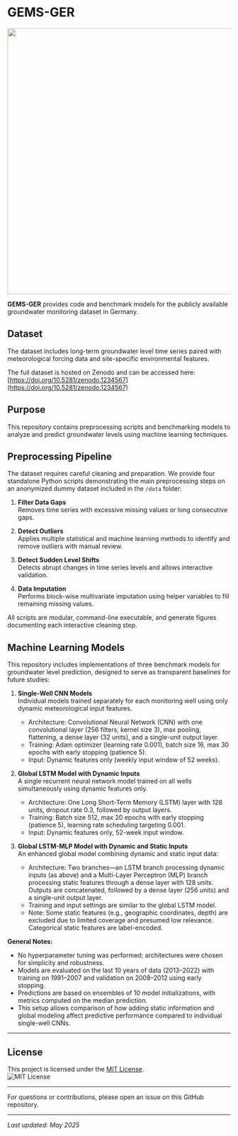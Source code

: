# GEMS-GER

<img src="GEMS.png" width="600"/>

**GEMS-GER** provides code and benchmark models for the publicly available groundwater monitoring dataset in Germany.

## Dataset

The dataset includes long-term groundwater level time series paired with meteorological forcing data and site-specific environmental features.

The full dataset is hosted on Zenodo and can be accessed here:  
[https://doi.org/10.5281/zenodo.1234567](https://doi.org/10.5281/zenodo.1234567)

## Purpose

This repository contains preprocessing scripts and benchmarking models to analyze and predict groundwater levels using machine learning techniques.

## Preprocessing Pipeline

The dataset requires careful cleaning and preparation. We provide four standalone Python scripts demonstrating the main preprocessing steps on an anonymized dummy dataset included in the `/data` folder:

1. **Filter Data Gaps**  
   Removes time series with excessive missing values or long consecutive gaps.

2. **Detect Outliers**  
   Applies multiple statistical and machine learning methods to identify and remove outliers with manual review.

3. **Detect Sudden Level Shifts**  
   Detects abrupt changes in time series levels and allows interactive validation.

4. **Data Imputation**  
   Performs block-wise multivariate imputation using helper variables to fill remaining missing values.

All scripts are modular, command-line executable, and generate figures documenting each interactive cleaning step.

## Machine Learning Models

This repository includes implementations of three benchmark models for groundwater level prediction, designed to serve as transparent baselines for future studies:

1. **Single-Well CNN Models**  
   Individual models trained separately for each monitoring well using only dynamic meteorological input features.  
   - Architecture: Convolutional Neural Network (CNN) with one convolutional layer (256 filters, kernel size 3), max pooling, flattening, a dense layer (32 units), and a single-unit output layer.  
   - Training: Adam optimizer (learning rate 0.001), batch size 16, max 30 epochs with early stopping (patience 5).  
   - Input: Dynamic features only (weekly input window of 52 weeks).

2. **Global LSTM Model with Dynamic Inputs**  
   A single recurrent neural network model trained on all wells simultaneously using dynamic features only.  
   - Architecture: One Long Short-Term Memory (LSTM) layer with 128 units, dropout rate 0.3, followed by output layers.  
   - Training: Batch size 512, max 20 epochs with early stopping (patience 5), learning rate scheduling targeting 0.001.  
   - Input: Dynamic features only, 52-week input window.

3. **Global LSTM-MLP Model with Dynamic and Static Inputs**  
   An enhanced global model combining dynamic and static input data:  
   - Architecture: Two branches—an LSTM branch processing dynamic inputs (as above) and a Multi-Layer Perceptron (MLP) branch processing static features through a dense layer with 128 units. Outputs are concatenated, followed by a dense layer (256 units) and a single-unit output layer.  
   - Training and input settings are similar to the global LSTM model.  
   - Note: Some static features (e.g., geographic coordinates, depth) are excluded due to limited coverage and presumed low relevance. Categorical static features are label-encoded.

**General Notes:**  
- No hyperparameter tuning was performed; architectures were chosen for simplicity and robustness.  
- Models are evaluated on the last 10 years of data (2013–2022) with training on 1991–2007 and validation on 2008–2012 using early stopping.  
- Predictions are based on ensembles of 10 model initializations, with metrics computed on the median prediction.  
- This setup allows comparison of how adding static information and global modeling affect predictive performance compared to individual single-well CNNs.

---

## License

This project is licensed under the [MIT License](LICENSE).  
![MIT License](https://img.shields.io/badge/license-MIT-green.svg)

---

For questions or contributions, please open an issue on this GitHub repository.

---

*Last updated: May 2025*
